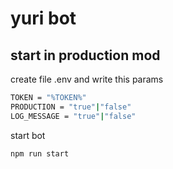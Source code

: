 # yuri bot

## start in production mod

create file .env and write this params

```bash
TOKEN = "%TOKEN%"
PRODUCTION = "true"|"false"
LOG_MESSAGE = "true"|"false"
```

start bot

```bash
npm run start
```
